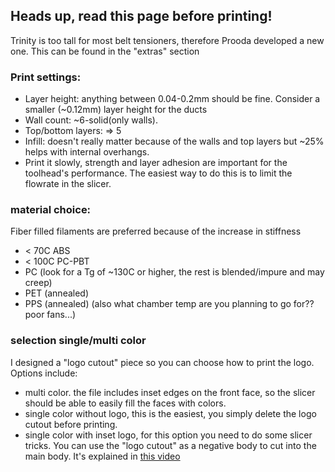 ## Heads up, read this page before printing!
Trinity is too tall for most belt tensioners, therefore Prooda developed a new one. This can be found in the "extras" section

### Print settings:
* Layer height: anything between 0.04-0.2mm should be fine. Consider a smaller (~0.12mm) layer height for the ducts
* Wall count: ~6-solid(only walls).
* Top/bottom layers: => 5
* Infill: doesn't really matter because of the walls and top layers but ~25% helps with internal overhangs.
* Print it slowly, strength and layer adhesion are important for the toolhead's performance. The easiest way to do this is to limit the flowrate in the slicer.

### material choice:
Fiber filled filaments are preferred because of the increase in stiffness 
* < 70C ABS 
* < 100C PC-PBT
* PC (look for a Tg of ~130C or higher, the rest is blended/impure and may creep)
* PET (annealed)
* PPS (annealed) (also what chamber temp are you planning to go for?? poor fans...)

### selection single/multi color
I designed a "logo cutout" piece so you can choose how to print the logo. Options include:
- multi color. the file includes inset edges on the front face, so the slicer should be able to easily fill the faces with colors.
- single color without logo, this is the easiest, you simply delete the logo cutout before printing.
- single color with inset logo, for this option you need to do some slicer tricks. You can use the "logo cutout" as a negative body to cut into the main body. It's explained in [this video](https://www.youtube.com/watch?v=_e7CY2rMzgA)
